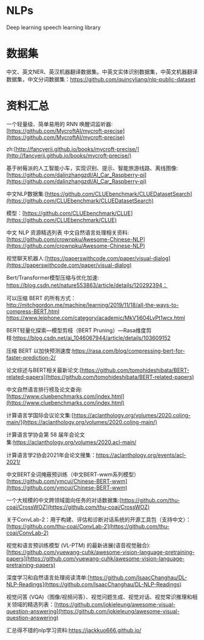 

# NLPs
Deep learning speech learning library



# 数据集

中文、英文NER、英汉机器翻译数据集。中英文实体识别数据集，中英文机器翻译数据集，中文分词数据集：https://github.com/quincyliang/nlp-public-dataset

# 资料汇总

一个轻量级、简单易用的 RNN 唤醒词监听器: [https://github.com/MycroftAI/mycroft-precise](https://github.com/MycroftAI/mycroft-precise)

zh:[http://fancyerii.github.io/books/mycroft-precise/](http://fancyerii.github.io/books/mycroft-precise/)

基于树莓派的人工智能小车，实现识别、提示、智能旅游线路、离线图像:
[https://github.com/dalinzhangzdl/AI_Car_Raspberry-pi](https://github.com/dalinzhangzdl/AI_Car_Raspberry-pi)

中文NLP数据集:[https://github.com/CLUEbenchmark/CLUEDatasetSearch](https://github.com/CLUEbenchmark/CLUEDatasetSearch) 

模型：[https://github.com/CLUEbenchmark/CLUE](https://github.com/CLUEbenchmark/CLUE) 

中文 NLP 资源精选列表 中文自然语言处理相关资料:
[https://github.com/crownpku/Awesome-Chinese-NLP](https://github.com/crownpku/Awesome-Chinese-NLP)

视觉聊天机器人:[https://paperswithcode.com/paper/visual-dialog](https://paperswithcode.com/paper/visual-dialog)

Bert/Transformer模型压缩与优化加速: https://blog.csdn.net/nature553863/article/details/120292394：

可以压缩 BERT 的所有方式：http://mitchgordon.me/machine/learning/2019/11/18/all-the-ways-to-compress-BERT.html
https://www.leiphone.com/category/academic/MkV1j604LvPt1wcx.html

BERT轻量化探索—模型剪枝（BERT Pruning）—Rasa维度剪枝:https://blog.csdn.net/ai_1046067944/article/details/103609152 

压缩 BERT 以加快预测速度:https://rasa.com/blog/compressing-bert-for-faster-prediction-2/

论文综述与BERT相关最新论文:[https://github.com/tomohideshibata/BERT-related-papers](https://github.com/tomohideshibata/BERT-related-papers)

中文自然语言排行榜及论文查询:[https://www.cluebenchmarks.com/index.html](https://www.cluebenchmarks.com/index.html)

计算语言学国际会议论文集:[https://aclanthology.org/volumes/2020.coling-main/](https://aclanthology.org/volumes/2020.coling-main/)

计算语言学协会第 58 届年会论文集:https://aclanthology.org/volumes/2020.acl-main/

计算语言学2协会2021年会论文搜集：https://aclanthology.org/events/acl-2021/

中文BERT全词掩蔽预训练（中文BERT-wwm系列模型）[https://github.com/ymcui/Chinese-BERT-wwm](https://github.com/ymcui/Chinese-BERT-wwm)

一个大规模的中文跨领域面向任务的对话数据集:[https://github.com/thu-coai/CrossWOZ](https://github.com/thu-coai/CrossWOZ)

关于ConvLab-2：用于构建、评估和诊断对话系统的开源工具包（支持中文）：[https://github.com/thu-coai/ConvLab-2](https://github.com/thu-coai/ConvLab-2)

视觉和语言预训练模型 (VL-PTM) 的最新进展(语音视觉融合):[https://github.com/yuewang-cuhk/awesome-vision-language-pretraining-papers](https://github.com/yuewang-cuhk/awesome-vision-language-pretraining-papers)

深度学习和自然语言处理阅读清单:[https://github.com/IsaacChanghau/DL-NLP-Readings](https://github.com/IsaacChanghau/DL-NLP-Readings)

视觉问答 (VQA)（图像/视频问答）、视觉问题生成、视觉对话、视觉常识推理和相关领域的精选列表：[https://github.com/jokieleung/awesome-visual-question-answering](https://github.com/jokieleung/awesome-visual-question-answering)

汇总得不错的nlp学习资料:https://jackkuo666.github.io/ 
